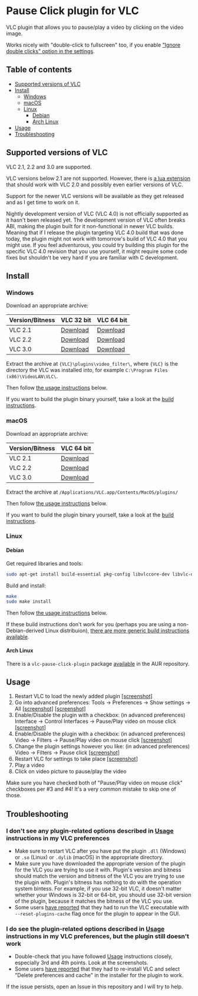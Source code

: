 # Pause Click plugin for VLC
VLC plugin that allows you to pause/play a video by clicking on the video image.

Works nicely with "double-click to fullscreen" too, if you enable ["Ignore double clicks" option in the settings](http://i.imgur.com/gPPXjqw.png).

## Table of contents

- [Supported versions of VLC](#supported-versions-of-vlc)
- [Install](#install)
  - [Windows](#windows)
  - [macOS](#macos)
  - [Linux](#linux)
    - [Debian](#debian)
    - [Arch Linux](#arch-linux)
- [Usage](#usage)
- [Troubleshooting](#troubleshooting)

## Supported versions of VLC
VLC 2.1, 2.2 and 3.0 are supported.

VLC versions below 2.1 are not supported.
However, there is [a lua extension](https://github.com/3demax/vlc-clickpause) that should work with VLC 2.0 and possibly even earlier versions of VLC.

Support for the newer VLC versions will be available as they get released and as I get time to work on it.

Nightly development version of VLC (VLC 4.0) is not officially supported as it hasn't been released yet.
The development version of VLC often breaks ABI, making the plugin built for it non-functional in newer VLC builds.
Meaning that if I release the plugin targeting VLC 4.0 build that was done today, the plugin might not work with tomorrow's build of VLC 4.0 that you might use.
If you feel adventurous, you could try building this plugin for the specific VLC 4.0 revision that you use yourself, it might require some code fixes but shouldn't be very hard if you are familiar with C development.

## Install

### Windows
Download an appropriate archive:

Version/Bitness | VLC 32 bit | VLC 64 bit
----------- | ------ | -------
VLC 2.1 | [Download](https://github.com/nurupo/vlc-pause-click-plugin/releases/download/1.0.0/vlc-2.1-32bit-win.zip) | [Download](https://github.com/nurupo/vlc-pause-click-plugin/releases/download/1.0.0/vlc-2.1-64bit-win.zip)
VLC 2.2 | [Download](https://github.com/nurupo/vlc-pause-click-plugin/releases/download/1.0.0/vlc-2.2-32bit-win.zip) | [Download](https://github.com/nurupo/vlc-pause-click-plugin/releases/download/1.0.0/vlc-2.2-64bit-win.zip)
VLC 3.0 | [Download](https://github.com/nurupo/vlc-pause-click-plugin/releases/download/1.0.0/vlc-3.0-32bit-win.zip) | [Download](https://github.com/nurupo/vlc-pause-click-plugin/releases/download/1.0.0/vlc-3.0-64bit-win.zip)

Extract the archive at `{VLC}\plugins\video_filter\`, where `{VLC}` is the directory the VLC was installed into, for example `C:\Program Files (x86)\VideoLAN\VLC\`.

Then follow [the usage instructions](#usage) below.

If you want to build the plugin binary yourself, take a look at the [build instructions](/BUILD.md).

### macOS

Download an appropriate archive:

Version/Bitness | VLC 64 bit
----------- | -------
VLC 2.1 | [Download](https://github.com/nurupo/vlc-pause-click-plugin/releases/download/1.0.0/vlc-2.1-macosx.zip)
VLC 2.2 | [Download](https://github.com/nurupo/vlc-pause-click-plugin/releases/download/1.0.0/vlc-2.2-macosx.zip)
VLC 3.0 | [Download](https://github.com/nurupo/vlc-pause-click-plugin/releases/download/1.0.0/vlc-3.0-macosx.zip)

Extract the archive at `/Applications/VLC.app/Contents/MacOS/plugins/`

Then follow [the usage instructions](#usage) below.

If you want to build the plugin binary yourself, take a look at the [build instructions](/BUILD.md).

### Linux

#### Debian
Get required libraries and tools:
```bash
sudo apt-get install build-essential pkg-config libvlccore-dev libvlc-dev
```

Build and install:
```bash
make
sudo make install
```

Then follow [the usage instructions](#usage) below.

If these build instructions don't work for you (perhaps you are using a non-Debian-derived Linux distribuion), [there are more generic build instructions available](/BUILD.md).

#### Arch Linux
There is a `vlc-pause-click-plugin` package [available](https://aur.archlinux.org/packages/vlc-pause-click-plugin/) in the AUR repository.

## Usage
1. Restart VLC to load the newly added plugin [[screenshot]](http://i.imgur.com/6oTRtD8.png)
2. Go into advanced preferences: Tools -> Preferences -> Show settings -> All [[screenshot]](http://i.imgur.com/ONLskiX.png) [[screenshot]](http://i.imgur.com/V7ql7HR.png)
3. Enable/Disable the plugin with a checkbox: (in advanced preferences) Interface -> Control Interfaces -> Pause/Play video on mouse click [[screenshot]](http://i.imgur.com/aMkGRRK.png)
4. Enable/Disable the plugin with a checkbox: (in advanced preferences) Video -> Filters -> Pause/Play video on mouse click [[screenshot]](http://i.imgur.com/U5TZpDp.png)
5. Change the plugin settings however you like: (in advanced preferences) Video -> Filters -> Pause click [[screenshot]](http://i.imgur.com/gPPXjqw.png)
6. Restart VLC for settings to take place [[screenshot]](http://i.imgur.com/6oTRtD8.png)
7. Play a video
8. Click on video picture to pause/play the video

Make sure you have checked both of "Pause/Play video on mouse click" checkboxes per \#3 and \#4!
It's a very common mistake to skip one of those.

## Troubleshooting

### I don't see any plugin-related options described in [Usage](#usage) instructions in my VLC preferences

- Make sure to restart VLC after you have put the plugin `.dll` (Windows) or `.so` (Linux) or `.dylib` (macOS) in the appropriate directory.
- Make sure you have downloaded the appropriate version of the plugin for the VLC you are trying to use it with.
Plugin's version and bitness should match the version and bitness of the VLC you are trying to use the plugin with.
Plugin's bitness has nothing to do with the operation system bintess.
For example, if you use 32-bit VLC, it doesn't matter whether your Windows is 32-bit or 64-bit, you should use 32-bit version of the plugin, because it matches the bitness of the VLC you use.
- Some users [have reported](https://github.com/nurupo/vlc-pause-click-plugin/issues/32#issue-296248669) that they had to run the VLC executable with `--reset-plugins-cache` flag once for the plugin to appear in the GUI.

### I do see the plugin-related options described in [Usage](#usage) instructions in my VLC preferences, but the plugin still doesn't work

- Double-check that you have followed [Usage](#usage) instructions closely, especially 3rd and 4th points.
Look at the screenshots.
- Some users [have reported](https://github.com/nurupo/vlc-pause-click-plugin/issues/45#issuecomment-418964880) that they had to re-install VLC and select "Delete preferences and cache" in the installer for the plugin to work.

If the issue persists, open an Issue in this repository and I will try to help.
